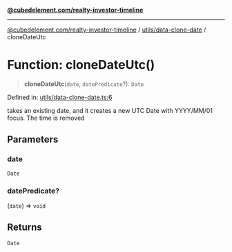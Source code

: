 [**@cubedelement.com/realty-investor-timeline**](../../../index.md)

---

[@cubedelement.com/realty-investor-timeline](../../../modules.md) / [utils/data-clone-date](../index.md) / cloneDateUtc

# Function: cloneDateUtc()

> **cloneDateUtc**(`date`, `datePredicate`?): `Date`

Defined in: [utils/data-clone-date.ts:6](https://github.com/kvernon/realty-investor-timeline/blob/d14161e46dc540b751017ae4b2cfca53cbab658c/src/utils/data-clone-date.ts#L6)

takes an existing date, and it creates a new UTC Date with YYYY/MM/01 focus. The time is removed

## Parameters

### date

`Date`

### datePredicate?

(`date`) => `void`

## Returns

`Date`
